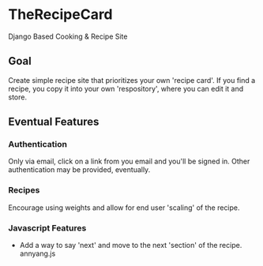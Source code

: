 # TheRecipeCard
Django Based Cooking &amp; Recipe Site

## Goal
Create simple recipe site that prioritizes your own 'recipe card'. If you find a recipe, you copy it into your own 'respository', where you can edit it and store.

## Eventual Features
### Authentication
Only via email, click on a link from you email and you'll be signed in. Other authentication may be provided, eventually.

### Recipes
Encourage using weights and allow for end user 'scaling' of the recipe.

### Javascript Features
* Add a way to say 'next' and move to the next 'section' of the recipe. annyang.js
